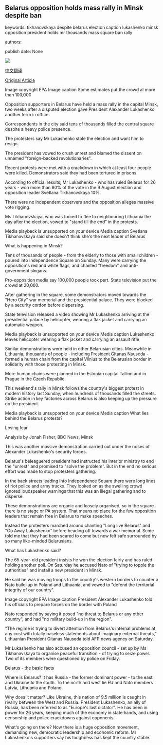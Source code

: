 ## Belarus opposition holds mass rally in Minsk despite ban

keywords: tikhanovskaya despite belarus election caption lukashenko minsk opposition president holds mr thousands mass square ban rally

authors: 

publish date: None

![](https://ichef.bbci.co.uk/news/1024/branded_news/638F/production/_114078452_063011977-1.jpg)

[中文翻译](Belarus%20opposition%20holds%20mass%20rally%20in%20Minsk%20despite%20ban_zh.md)

[Original Article](https://www.bbc.com/news/world-europe-53882062)

Image copyright EPA Image caption Some estimates put the crowd at more than 100,000

Opposition supporters in Belarus have held a mass rally in the capital Minsk, two weeks after a disputed election gave President Alexander Lukashenko another term in office.

Correspondents in the city said tens of thousands filled the central square despite a heavy police presence.

The protesters say Mr Lukashenko stole the election and want him to resign.

The president has vowed to crush unrest and blamed the dissent on unnamed "foreign-backed revolutionaries".

Recent protests were met with a crackdown in which at least four people were killed. Demonstrators said they had been tortured in prisons.

According to official results, Mr Lukashenko - who has ruled Belarus for 26 years - won more than 80% of the vote in the 9 August election and opposition leader Svetlana Tikhanovskaya 10%.

There were no independent observers and the opposition alleges massive vote rigging.

Ms Tikhanovskaya, who was forced to flee to neighbouring Lithuania the day after the election, vowed to "stand till the end" in the protests.

Media playback is unsupported on your device Media caption Svetlana Tikhanovskaya said she doesn't think she's the next leader of Belarus

What is happening in Minsk?

Tens of thousands of people - from the elderly to those with small children - poured into Independence Square on Sunday. Many were carrying the opposition's red and white flags, and chanted "freedom" and anti-government slogans.

Pro-opposition media say 100,000 people took part. State television put the crowd at 20,000.

After gathering in the square, some demonstrators moved towards the "Hero City" war memorial and the presidential palace. They were blocked by a security cordon before dispersing.

State television released a video showing Mr Lukashenko arriving at the presidential palace by helicopter, wearing a flak jacket and carrying an automatic weapon.

Media playback is unsupported on your device Media caption Lukashenko leaves helicopter wearing a flak jacket and carrying an assault rifle

Similar demonstrations were held in other Belarusian cities. Meanwhile in Lithuania, thousands of people - including President Gitanas Nausėda - formed a human chain from the capital Vilnius to the Belarusian border in solidarity with those protesting in Minsk.

More human chains were planned in the Estonian capital Tallinn and in Prague in the Czech Republic.

This weekend's rally in Minsk follows the country's biggest protest in modern history last Sunday, when hundreds of thousands filled the streets. Strike action in key factories across Belarus is also keeping up the pressure on the president.

Media playback is unsupported on your device Media caption What lies behind the Belarus protests?

Losing fear

Analysis by Jonah Fisher, BBC News, Minsk

This was another massive demonstration carried out under the noses of Alexander Lukashenko's security forces.

Belarus's beleaguered president had instructed his interior ministry to end the "unrest" and promised to "solve the problem". But in the end no serious effort was made to stop protesters gathering.

In the back streets leading into Independence Square there were long lines of riot police and army trucks. They looked on as the swelling crowd ignored loudspeaker warnings that this was an illegal gathering and to disperse.

These demonstrations are organic and loosely organised, so in the square there is no stage or PA system. That means no place for the few opposition leaders that remain free in Belarus to make speeches.

Instead the protesters marched around chanting "Long live Belarus" and "Go Away Lukashenko" before heading off towards a war memorial. Some told me that they had been scared to come but now felt safe surrounded by so many like-minded Belarusians.

What has Lukashenko said?

The 65-year-old president insists he won the election fairly and has ruled holding another poll. On Saturday he accused Nato of "trying to topple the authorities" and install a new president in Minsk.

He said he was moving troops to the country's western borders to counter a Nato build-up in Poland and Lithuania, and vowed to "defend the territorial integrity of our country".

Image copyright EPA Image caption President Alexander Lukashenko told his officials to prepare forces on the border with Poland

Nato responded by saying it posed "no threat to Belarus or any other country", and had "no military build-up in the region".

"The regime is trying to divert attention from Belarus's internal problems at any cost with totally baseless statements about imaginary external threats," Lithuanian President Gitanas Nauseda told AFP news agency on Saturday.

Mr Lukashenko has also accused an opposition council - set up by Ms Tikhanovskaya to organise peaceful transition - of trying to seize power. Two of its members were questioned by police on Friday.

Belarus - the basic facts

Where is Belarus? It has Russia - the former dominant power - to the east and Ukraine to the south. To the north and west lie EU and Nato members Latvia, Lithuania and Poland.

Why does it matter? Like Ukraine, this nation of 9.5 million is caught in rivalry between the West and Russia. President Lukashenko, an ally of Russia, has been referred to as "Europe's last dictator". He has been in power for 26 years, keeping much of the economy in state hands, and using censorship and police crackdowns against opponents.

What's going on there? Now there is a huge opposition movement, demanding new, democratic leadership and economic reform. Mr Lukashenko's supporters say his toughness has kept the country stable.